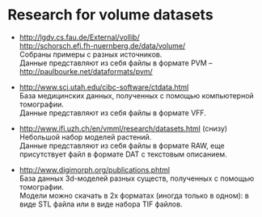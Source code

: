 # Research for volume datasets
- http://lgdv.cs.fau.de/External/vollib/ <br />
http://schorsch.efi.fh-nuernberg.de/data/volume/ <br />
Собраны примеры с разных источников. <br />
Данные представляют из себя файлы в формате PVM – http://paulbourke.net/dataformats/pvm/

- http://www.sci.utah.edu/cibc-software/ctdata.html <br />
База медицинских данных, полученных с помощью компьютерной томографии. <br />
Данные представляют из себя файлы в формате VFF. 

- http://www.ifi.uzh.ch/en/vmml/research/datasets.html (снизу) <br />
Небольшой набор моделей растений. <br />
Данные представляют из себя файлы в формате RAW, еще присутствует файл в формате DAT  с текстовым описанием.

- http://www.digimorph.org/publications.phtml <br />
База данных 3d-моделей разных существ, полученных с помощью томографии. <br />
Модели можно скачать в 2х форматах (иногда только в одном): в виде STL файла или в виде набора TIF файлов.
